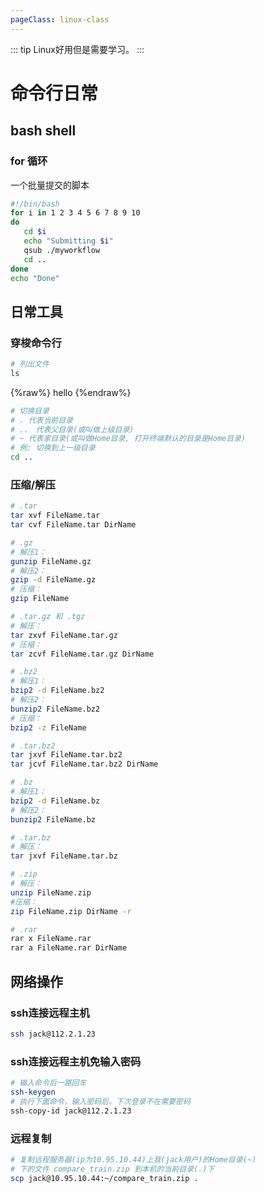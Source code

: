 ```yaml
---
pageClass: linux-class
---
```

::: tip
Linux好用但是需要学习。
:::
# 命令行日常
## bash shell
### for 循环
一个批量提交的脚本
```bash
#!/bin/bash
for i in 1 2 3 4 5 6 7 8 9 10
do
   cd $i
   echo "Submitting $i"
   qsub ./myworkflow
   cd ..
done
echo "Done"
```

## 日常工具
### 穿梭命令行
```bash
# 列出文件
ls 
```
{%raw%}
hello
{%endraw%}

```bash
# 切换目录
# . 代表当前目录
# ..　代表父目录(或叫做上级目录)
# ~ 代表家目录(或叫做Home目录, 打开终端默认的目录是Home目录)  
# 例: 切换到上一级目录
cd ..　

```

### 压缩/解压
```bash
# .tar 
tar xvf FileName.tar
tar cvf FileName.tar DirName

# .gz
# 解压1：
gunzip FileName.gz
# 解压2：
gzip -d FileName.gz
# 压缩：
gzip FileName

# .tar.gz 和 .tgz
# 解压：
tar zxvf FileName.tar.gz
# 压缩：
tar zcvf FileName.tar.gz DirName

# .bz2
# 解压1：
bzip2 -d FileName.bz2
# 解压2：
bunzip2 FileName.bz2
# 压缩： 
bzip2 -z FileName

# .tar.bz2
tar jxvf FileName.tar.bz2
tar jcvf FileName.tar.bz2 DirName

# .bz
# 解压1：
bzip2 -d FileName.bz
# 解压2：
bunzip2 FileName.bz

# .tar.bz
# 解压：
tar jxvf FileName.tar.bz

# .zip
# 解压：
unzip FileName.zip
#压缩：
zip FileName.zip DirName -r

# .rar
rar x FileName.rar
rar a FileName.rar DirName
```

## 网络操作
### ssh连接远程主机
```bash
ssh jack@112.2.1.23
```

### ssh连接远程主机免输入密码
```bash
# 输入命令后一路回车
ssh-keygen
# 执行下面命令，输入密码后。下次登录不在需要密码
ssh-copy-id jack@112.2.1.23
```

### 远程复制
```bash
# 复制远程服务器(ip为10.95.10.44)上我(jack用户)的Home目录(~)
# 下的文件 compare_train.zip 到本机的当前目录(.)下
scp jack@10.95.10.44:~/compare_train.zip .
```

<Livere/>

